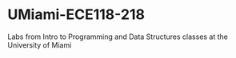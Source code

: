 # UMiami-ECE118-218
Labs from Intro to Programming and Data Structures classes at the University of Miami
